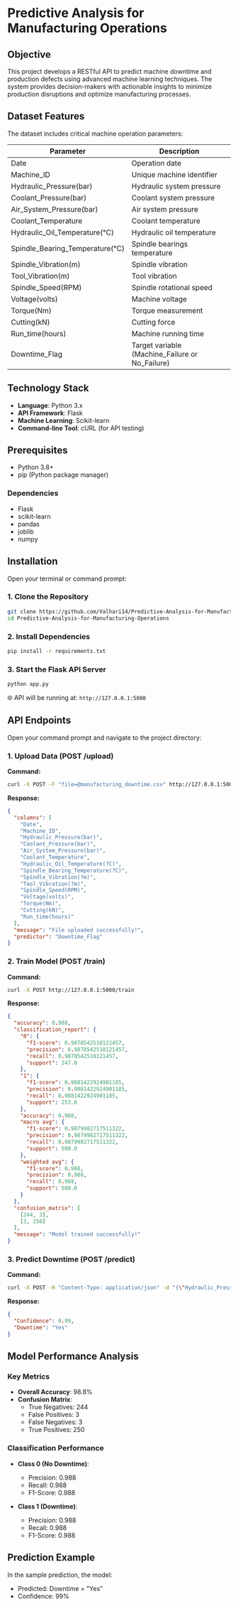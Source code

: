 # Predictive Analysis for Manufacturing Operations

## Objective

This project develops a RESTful API to predict machine downtime and production defects using advanced machine learning techniques. The system provides decision-makers with actionable insights to minimize production disruptions and optimize manufacturing processes.

## Dataset Features

The dataset includes critical machine operation parameters:

| Parameter | Description |
|-----------|-------------|
| Date | Operation date |
| Machine_ID | Unique machine identifier |
| Hydraulic_Pressure(bar) | Hydraulic system pressure |
| Coolant_Pressure(bar) | Coolant system pressure |
| Air_System_Pressure(bar) | Air system pressure |
| Coolant_Temperature | Coolant temperature |
| Hydraulic_Oil_Temperature(°C) | Hydraulic oil temperature |
| Spindle_Bearing_Temperature(°C) | Spindle bearings temperature |
| Spindle_Vibration(m) | Spindle vibration |
| Tool_Vibration(m) | Tool vibration |
| Spindle_Speed(RPM) | Spindle rotational speed |
| Voltage(volts) | Machine voltage |
| Torque(Nm) | Torque measurement |
| Cutting(kN) | Cutting force |
| Run_time(hours) | Machine running time |
| Downtime_Flag | Target variable (Machine_Failure or No_Failure) |

## Technology Stack

- **Language**: Python 3.x
- **API Framework**: Flask
- **Machine Learning**: Scikit-learn
- **Command-line Tool**: cURL (for API testing)

## Prerequisites

- Python 3.8+
- pip (Python package manager)

### Dependencies
- Flask
- scikit-learn
- pandas
- joblib
- numpy

## Installation

Open your terminal or command prompt:

### 1. Clone the Repository
```bash
git clone https://github.com/Valhari14/Predictive-Analysis-for-Manufacturing-Operations-.git
cd Predictive-Analysis-for-Manufacturing-Operations
```

### 2. Install Dependencies
```bash
pip install -r requirements.txt
```

### 3. Start the Flask API Server
```bash
python app.py
```
🌐 API will be running at: `http://127.0.0.1:5000`

## API Endpoints

Open your command prompt and navigate to the project directory:

### 1. Upload Data (POST /upload)
**Command:**
```bash
curl -X POST -F "file=@manufacturing_downtime.csv" http://127.0.0.1:5000/upload
```

**Response:**
```json
{
  "columns": [
    "Date",
    "Machine_ID",
    "Hydraulic_Pressure(bar)",
    "Coolant_Pressure(bar)",
    "Air_System_Pressure(bar)",
    "Coolant_Temperature",
    "Hydraulic_Oil_Temperature(?C)",
    "Spindle_Bearing_Temperature(?C)",
    "Spindle_Vibration(?m)",
    "Tool_Vibration(?m)",
    "Spindle_Speed(RPM)",
    "Voltage(volts)",
    "Torque(Nm)",
    "Cutting(kN)",
    "Run_time(hours)"
  ],
  "message": "File uploaded successfully!",
  "predictor": "Downtime_Flag"
}
```

### 2. Train Model (POST /train)
**Command:**
```bash
curl -X POST http://127.0.0.1:5000/train
```

**Response:**
```json
{
  "accuracy": 0.988,
  "classification_report": {
    "0": {
      "f1-score": 0.9878542510121457,
      "precision": 0.9878542510121457,
      "recall": 0.9878542510121457,
      "support": 247.0
    },
    "1": {
      "f1-score": 0.9881422924901185,
      "precision": 0.9881422924901185,
      "recall": 0.9881422924901185,
      "support": 253.0
    },
    "accuracy": 0.988,
    "macro avg": {
      "f1-score": 0.9879982717511322,
      "precision": 0.9879982717511322,
      "recall": 0.9879982717511322,
      "support": 500.0
    },
    "weighted avg": {
      "f1-score": 0.988,
      "precision": 0.988,
      "recall": 0.988,
      "support": 500.0
    }
  },
  "confusion_matrix": [
    [244, 3],
    [3, 250]
  ],
  "message": "Model trained successfully!"
}
```

### 3. Predict Downtime (POST /predict)
**Command:**
```bash
curl -X POST -H "Content-Type: application/json" -d "{\"Hydraulic_Pressure(bar)\": 71.99, \"Coolant_Pressure(bar)\": 4.19194524, \"Air_System_Pressure(bar)\": 6.220352142, \"Coolant_Temperature\": 6.8, \"Hydraulic_Oil_Temperature(?C)\": 44.2, \"Spindle_Bearing_Temperature(?C)\": 40, \"Spindle_Vibration(?m)\": 0.717, \"Tool_Vibration(?m)\": 24.459, \"Spindle_Speed(RPM)\": 26526, \"Voltage(volts)\": 399, \"Torque(Nm)\": 28.37456166, \"Cutting(kN)\": 2.35, \"Run_time(hours)\": 16.85493031}" http://127.0.0.1:5000/predict
```

**Response:**
```json
{
  "Confidence": 0.99,
  "Downtime": "Yes"
}
```

## Model Performance Analysis

### Key Metrics
- **Overall Accuracy**: 98.8%
- **Confusion Matrix**:
  - True Negatives: 244
  - False Positives: 3
  - False Negatives: 3
  - True Positives: 250

### Classification Performance
- **Class 0 (No Downtime)**:
  - Precision: 0.988
  - Recall: 0.988
  - F1-Score: 0.988

- **Class 1 (Downtime)**:
  - Precision: 0.988
  - Recall: 0.988
  - F1-Score: 0.988

## Prediction Example
In the sample prediction, the model:
- Predicted: Downtime = "Yes"
- Confidence: 99%

